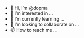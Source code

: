 - 👋 Hi, I’m @dopma
- 👀 I’m interested in ...
- 🌱 I’m currently learning ...
- 💞️ I’m looking to collaborate on ...
- 📫 How to reach me ...

<!---
dopma/dopma is a ✨ special ✨ repository because its `README.md` (this file) appears on your GitHub profile.
You can click the Preview link to take a look at your changes.
--->
